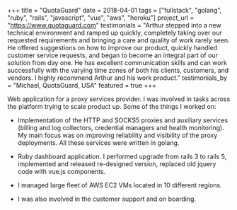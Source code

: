 +++
title = "QuotaGuard"
date = 2018-04-01
tags = ["fullstack", "golang", "ruby", "rails", "javascript", "vue", "aws", "heroku"]
project_url = "https://www.quotaguard.com"
testimonials = "Arthur stepped into a new technical environment and ramped up quickly, completely taking over our requested requirements and bringing a care and quality of work rarely seen. He offered suggestions on how to improve our product, quickly handled customer service requests, and began to become an integral part of our solution from day one. He has excellent communication skills and can work successfully with the varying time zones of both his clients, customers, and vendors. I highly recommend Arthur and his work product."
testimonials_by = "Michael, QuotaGuard, USA"
featured = true
+++

Web application for a proxy services provider. I was involved in tasks across the platform trying to scale product up. Some of the things I worked on:

- Implementation of the HTTP and SOCKS5 proxies and auxiliary services (billing and log collectors, credential managers and health monitoring). My main focus was on improving reliability and visibility of the proxy deployments. All these services were written in golang.

- Ruby dashboard application. I performed upgrade from rails 3 to rails 5, implemented and released re-designed version, replaced old jquery code with vue.js components.

- I managed large fleet of AWS EC2 VMs located in 10 different regions.

- I was also involved in the customer support and on boarding.
